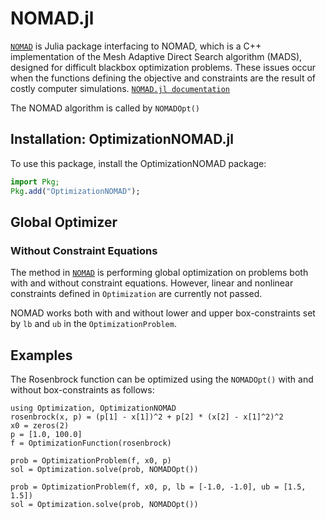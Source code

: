 # NOMAD.jl

[`NOMAD`](https://github.com/bbopt/NOMAD.jl) is Julia package interfacing to NOMAD,
which is a C++ implementation of the Mesh Adaptive Direct Search algorithm (MADS),
designed for difficult blackbox optimization problems.
These issues occur when the functions defining the objective and constraints are the result of costly computer simulations.
[`NOMAD.jl documentation`](https://bbopt.github.io/NOMAD.jl/stable/)

The NOMAD algorithm is called by `NOMADOpt()`

## Installation: OptimizationNOMAD.jl

To use this package, install the OptimizationNOMAD package:

```julia
import Pkg;
Pkg.add("OptimizationNOMAD");
```

## Global Optimizer

### Without Constraint Equations

The method in [`NOMAD`](https://github.com/bbopt/NOMAD.jl) is performing global optimization on problems both with and without
constraint equations. However, linear and nonlinear constraints defined in `Optimization` are currently not passed.

NOMAD works both with and without lower and upper box-constraints set by `lb` and `ub` in the `OptimizationProblem`.

## Examples

The Rosenbrock function can be optimized using the `NOMADOpt()` with and without box-constraints as follows:

```@example NOMAD
using Optimization, OptimizationNOMAD
rosenbrock(x, p) = (p[1] - x[1])^2 + p[2] * (x[2] - x[1]^2)^2
x0 = zeros(2)
p = [1.0, 100.0]
f = OptimizationFunction(rosenbrock)

prob = OptimizationProblem(f, x0, p)
sol = Optimization.solve(prob, NOMADOpt())

prob = OptimizationProblem(f, x0, p, lb = [-1.0, -1.0], ub = [1.5, 1.5])
sol = Optimization.solve(prob, NOMADOpt())
```
